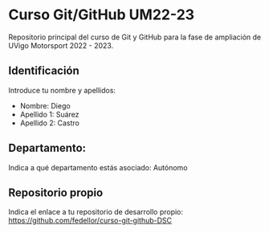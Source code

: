 # Curso Git/GitHub UM22-23

Repositorio principal del curso de Git y GitHub para la fase de ampliación de UVigo Motorsport 2022 - 2023.

## Identificación

Introduce tu nombre y apellidos:

* Nombre: Diego
* Apellido 1: Suárez
* Apellido 2: Castro

## Departamento:

Indica a qué departamento estás asociado: Autónomo

## Repositorio propio

Indica el enlace a tu repositorio de desarrollo propio: https://github.com/fedellor/curso-git-github-DSC
